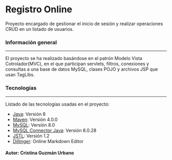 # Registro Online
Proyecto encargado de gestionar el inicio de sesión y realizar operaciones CRUD en un listado de usuarios.

### Información general
***
El proyecto se ha realizado basándose en el patrón Modelo Vista Cotrolador(MVC), en el que participan servlets, filtros, conexiones y consultas a una base de datos MySQL, clases POJO y archivos JSP que usan TagLibs.

### Tecnologías
***
Listado de las tecnologías usadas en el proyecto:

* [Java](http://www.java.com): Versión 8
* [Maven](http://maven.apache.org): Versión 4.0.0
* [MySQL](https://www.mysql.com/): Versión 8.0
* [MySQL Connector Java](https://dev.mysql.com/downloads/connector/j/): Versión 8.0.28
* [JSTL](http://www.java2s.com/Code/Jar/j/Downloadjstl12jar.htm): Versión 1.2
* [Dillinger](https://dillinger.io/): Online Markdown Editor

#### Autor: Cristina Guzmán Urbano